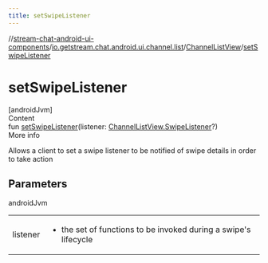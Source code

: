 ```yaml
---
title: setSwipeListener
---
```

//[stream-chat-android-ui-components](../../../index.md)/[io.getstream.chat.android.ui.channel.list](../index.md)/[ChannelListView](index.md)/[setSwipeListener](setSwipeListener.md)



# setSwipeListener  
[androidJvm]  
Content  
fun [setSwipeListener](setSwipeListener.md)(listener: [ChannelListView.SwipeListener](SwipeListener/index.md)?)  
More info  


Allows a client to set a swipe listener to be notified of swipe details in order to take action



## Parameters  
  
androidJvm  
  
| | |
|---|---|
| <a name="io.getstream.chat.android.ui.channel.list/ChannelListView/setSwipeListener/#io.getstream.chat.android.ui.channel.list.ChannelListView.SwipeListener?/PointingToDeclaration/"></a>listener| <a name="io.getstream.chat.android.ui.channel.list/ChannelListView/setSwipeListener/#io.getstream.chat.android.ui.channel.list.ChannelListView.SwipeListener?/PointingToDeclaration/"></a><ul><li>the set of functions to be invoked during a swipe's lifecycle</li></ul>|
  
  




